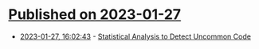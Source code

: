 # [Published on 2023-01-27](index.md)

* [2023-01-27, 16:02:43](https://lobste.rs/s/qqejnl/statistical_analysis_detect_uncommon) - [Statistical Analysis to Detect Uncommon Code](https://synthesis.to/2023/01/26/uncommon_instruction_sequences.html)
